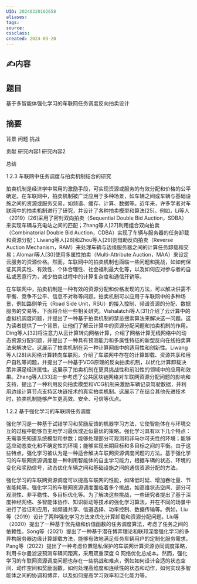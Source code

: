 ```yaml
---
UID: 20240320102658 
aliases: 
tags: 
source: 
cssclass: 
created: 2024-03-20
---
```


## ✍内容

## 题目
基于多智能体强化学习的车联网任务调度反向拍卖设计

## 摘要 
背景 
问题
挑战

贡献 
研究内容1
研究内容2 

总结

1.2.3 车联网中任务调度与拍卖机制结合的研究

拍卖机制是经济学中常用的激励手段，可实现资源或服务的有效分配和价格的公平确定。在车联网中，拍卖机制被广泛应用于多种场景，如车辆之间或车辆与基础设施之间的资源或服务交易，如频谱、缓存、计算、数据等。近年来，许多学者对车联网中的拍卖机制进行了研究，并设计了各种拍卖模型和算法[25]。例如，Li等人（2019）[26]采用了密封双向拍卖（Sequential Double Bid Auction，SDBA）来实现车辆与充电站之间的匹配；Zhang等人[27]利用组合双向拍卖（Combinatorial Double Bid Auction，CDBA）实现了车辆与服务器的任务卸载和资源分配；Liwang等人[28]和Zhou等人[29]则借助反向拍卖（Reverse Auction Mechanism，RAM）来处理车辆与边缘服务器之间的计算任务卸载和交易；Alomari等人[30]使用多属性拍卖（Multi-Attribute Auction，MAA）来设定云服务的资源价格。然而，车联网中的拍卖机制也面临一些问题和挑战，如如何保证其真实性、有效性、个体合理性、社会福利最大化等，以及如何应对参与者的自私或恶意行为，减少拍卖过程中的计算复杂度和通信开销等。

在车联网中，拍卖机制是一种有效的资源分配和价格发现的方法，可以解决供需不平衡、竞争不公平、信息不对称等问题。拍卖机制可以应用于车联网中的多种场景，例如路侧单元（Road Side Unit，RSU）的接入控制、频谱资源的分配、数据服务的交易等。下面将介绍一些相关研究。Vishalatchi等人[31]介绍了云计算中的虚拟机调度问题，并提出了一种基于拍卖机制的禁忌搜索算法来解决这一问题。这为读者提供了一个背景，让他们了解云计算中的资源分配问题和拍卖机制的作用。Ding等人[32]将注意力从云计算转向网格计算，介绍了网格计算无线网络中的动态资源分配问题，并提出了一种具有预测能力和多属性特征的新型反向在线拍卖算法来解决它。这展示了拍卖机制在另一种计算网络中的适用性和创新性。Liwang等人[28]从网格计算转向车联网，介绍了车联网中存在的计算卸载、资源共享和用户自私等问题，并提出了一种基于VCG原理的反向拍卖机制，以优化计算卸载决策并满足经济属性。这展示了拍卖机制在更具挑战性和前沿性的领域中的应用和效果。Zhang等人[33]进一步考虑了公共区块链网络对车联网资源分配问题的影响和支持，提出了一种利用反向拍卖模型和VCG机制来激励车辆记录驾驶数据，并利用边缘计算节点支持区块链技术的真实拍卖机制。这展示了在结合其他先进技术时，拍卖机制能够产生更高效、安全、可信等优点。

1.2.2 基于强化学习的车联网任务调度

强化学习是一种基于试错学习和奖励反馈的机器学习方法，它使智能体在与环境交互的过程中能够自主地学习最优或近似最优的策略。强化学习具有以下几个特点：无需事先知道系统模型和参数；能够处理部分可观测和非马尔可夫性的环境；能够适应动态变化和不确定性的环境；能够实现长期目标和多目标之间的平衡。由于这些特点，强化学习被认为是一种适合解决车联网资源调度问题的方法。基于强化学习的车联网资源调度是一种利用智能体的自主学习能力，根据车辆的状态、环境的变化和奖励信号，动态优化车辆之间和基础设施之间的通信资源分配的方法。

强化学习的车联网资源调度可以提高车联网的性能，如降低时延、增加吞吐量、节省能耗等。强化学习的车联网资源调度面临着多个挑战，如高维状态空间、部分可观测性、非平稳性、多目标优化等。为了解决这些挑战，一些研究者提出了基于深度神经网络、多智能体协作、知识驱动等技术的强化学习算法，并在不同的场景中进行了验证和应用，如频谱共享、信道选择、功率控制、数据传输等。例如，Liu等（2019）设计了两种强化学习方法来优化计算卸载和资源分配问题。Liu等（2020）提出了一种基于优先级和价值函数的任务调度算法，考虑了任务之间的依赖性。Song等（2021）提出了一种基于潜在博弈理论和联邦深度强化学习的多异构服务器边缘计算卸载方法，能够有效地满足任务车辆用户的定制化服务需求。Pang等（2022）提出了一种考虑位置隐私保护的车联网计算资源协同调度策略，利用卡尔曼滤波预测车辆间距离，采用双重深度 Q 网络优化总成本。然而，强化学习的车联网资源调度问题也存在一些挑战和难点，例如如何设计合适的状态空间、动作空间和奖励函数，如何处理高维度和连续性的状态和动作，如何实现多智能体之间的协调和博弈，以及如何提高学习效率和泛化能力等。
